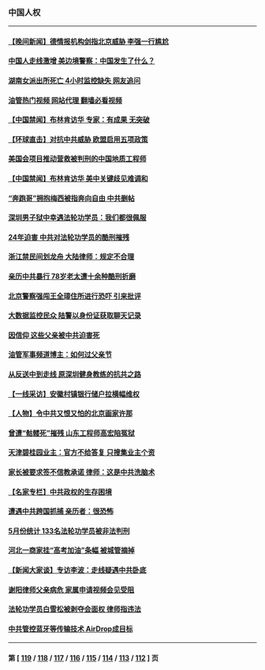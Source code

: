 ### 中国人权
---
#### [【晚间新闻】德情报机构剑指北京威胁 李强一行尴尬](../../pages/ncid278/n14020854.md?06230445) 
#### [中国人走线激增 美边境警察：中国发生了什么？](../../pages/ncid278/n14020685.md?06230445) 
#### [湖南女派出所死亡 4小时监控缺失 网友追问](../../pages/ncid278/n14020534.md?06230445) 
#### [油管热门视频 网站代理 翻墙必看视频](http://138.2.39.72:81/youtube.html?epic-marker?06230445)
#### [【中国禁闻】布林肯访华 专家：有成果 无突破](../../pages/ncid278/n14019778.md?06230445) 
#### [【环球直击】对抗中共威胁 欧盟启用五项政策](../../pages/ncid278/n14019784.md?06230445) 
#### [美国会项目推动营救被判刑的中国地质工程师](../../pages/ncid278/n14019887.md?06230445) 
#### [【中国禁闻】布林肯访华 美中关键歧见难调和](../../pages/ncid278/n14019181.md?06230445) 
#### [“奔跑哥”拥抱梅西被指奔向自由 中共删帖](../../pages/ncid278/n14018351.md?06230445) 
#### [深圳男子狱中幸遇法轮功学员：我们都很佩服](../../pages/ncid278/n14017626.md?06230445) 
#### [24年迫害 中共对法轮功学员的酷刑摧残](../../pages/ncid278/n14016856.md?06230445) 
#### [浙江禁民间划龙舟 大陆律师：规定不合理](../../pages/ncid278/n14016855.md?06230445) 
#### [亲历中共暴行 78岁老太遭十余种酷刑折磨](../../pages/ncid278/n14016167.md?06230445) 
#### [北京警察强闯王全璋住所进行恐吓 引来批评](../../pages/ncid278/n14015259.md?06230445) 
#### [大数据监控民众 陆警以身份证获取聊天记录](../../pages/ncid278/n14016384.md?06230445) 
#### [因信仰 这些父亲被中共迫害死](../../pages/ncid278/n14015381.md?06230445) 
#### [油管军事频道博主：如何过父亲节](../../pages/ncid278/n14016241.md?06230445) 
#### [从反送中到走线 原深圳健身教练的抗共之路](../../pages/ncid278/n14016183.md?06230445) 
#### [【一线采访】安徽村镇银行储户拉横幅维权](../../pages/ncid278/n14016196.md?06230445) 
#### [【人物】令中共又恨又怕的北京画家许那](../../pages/ncid278/n14015698.md?06230445) 
#### [曾遭“骷髅死”摧残 山东工程师高宏陷冤狱](../../pages/ncid278/n14014585.md?06230445) 
#### [天津碧桂园业主：官方不给答复 只搜集业主个资](../../pages/ncid278/n14014428.md?06230445) 
#### [家长被要求签不信教承诺 律师：这是中共洗脑术](../../pages/ncid278/n14014255.md?06230445) 
#### [【名家专栏】中共政权的生存困境](../../pages/ncid278/n14014123.md?06230445) 
#### [遭遇中共跨国抓捕 亲历者：很恐怖](../../pages/ncid278/n14013865.md?06230445) 
#### [5月份统计 133名法轮功学员被非法判刑](../../pages/ncid278/n14013124.md?06230445) 
#### [河北一商家挂“高考加油”条幅 被城管摘掉](../../pages/ncid278/n14013613.md?06230445) 
#### [【新闻大家谈】专访李波：走线疑遇中共卧底](../../pages/ncid278/n14013229.md?06230445) 
#### [谢阳律师父亲病危 家属申请视频会见受阻](../../pages/ncid278/n14013006.md?06230445) 
#### [法轮功学员白雪松被剥夺会面权 律师指违法](../../pages/ncid278/n14012545.md?06230445) 
#### [中共管控蓝牙等传输技术 AirDrop成目标](../../pages/ncid278/n14013101.md?06230445) 

---
#### 第 [ [119](./119.md?06230445) / [118](./118.md?06230445) / [117](./117.md?06230445) / [116](./116.md?06230445) / [115](./115.md?06230445) / [114](./114.md?06230445) / [113](./113.md?06230445) / [112](./112.md?06230445) ] 页
